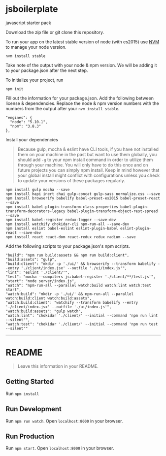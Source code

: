 # jsboilerplate
javascript starter pack

Download the zip file or git clone this repository.

To run your app on the latest stable version of node (with es2015) use [NVM](https://github.com/creationix/nvm) to manage your node version.
```
nvm install stable
```
Take note of the output with your node & npm version. We will be adding it to your package.json after the next step.


To initialize your project, run
```
npm init
```
Fill out the information for your package.json.
Add the following between license & dependencies. Replace the node & npm version numbers with the numbers from the output after your `nvm install stable`.
```
"engines": {
  "node": "5.10.1",
  "npm": "3.8.3"
},
```

Install your dependencies

> Because gulp, mocha & eslint have CLI tools, if you have not installed them on your machine in the past but want to use them globally, you should add `-g` to your npm install command in order to utilize them through your machine. You will only have to do this once and on future projects you can simply npm install. Keep in mind however that your global install might conflict with configurations unless you check to update your versions of these packages regularly.

```
npm install gulp mocha --save
npm install hapi inert chai gulp-concat gulp-sass normalize.css --save
npm install browserify babelify babel-preset-es2015 babel-preset-react --save
npm install babel-plugin-transform-class-properties babel-plugin-transform-decorators-legacy babel-plugin-transform-object-rest-spread --save
npm install babel-register redux-logger --save-dev
npm install watchify chokidar-cli npm-run-all --save-dev
npm install eslint babel-eslint eslint-plugin-babel eslint-plugin-react --save-dev
npm install react react-dom react-redux redux radium --save
```

Add the following scripts to your package.json's npm scripts.
```
"build": "npm run build:assets && npm run build:client",
"build:assets": "gulp",
"build:client": "mkdir -p './ui/' && browserify --transform babelify --entry './client/index.jsx' --outfile './ui/index.js'",
"lint": "eslint './client/'",
"test": "mocha --compilers js:babel-register './client/**/test.js'",
"start": "node server/index.js",
"watch": "npm-run-all --parallel watch:build watch:lint watch:test start",
"watch:build": "mkdir -p './ui/' && npm-run-all --parallel watch:build:client watch:build:assets",
"watch:build:client": "watchify --transform babelify --entry './client/index.jsx' --outfile './ui/index.js'",
"watch:build:assets": "gulp watch",
"watch:lint": "chokidar './client/' --initial --command 'npm run lint --silent'",
"watch:test": "chokidar './client/' --initial --command 'npm run test --silent'"
```

--------------------------------------------------------------------------------

# README

> Leave this information in your README.

## Getting Started

Run `npm install`

## Run Development

Run `npm run watch`.
Open `localhost:8000` in your browser.

## Run Production

Run `npm start`.
Open `localhost:8000` in your browser.
